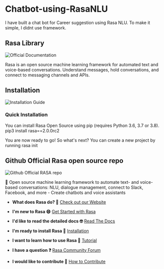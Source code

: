 # Chatbot-using-RasaNLU
I have built a chat bot for Career suggestion using Rasa NLU. To make it simple, I didnt use framework.

## Rasa Library

![Official Documentation](https://rasa.com/docs/rasa/)

Rasa is an open source machine learning framework for automated text and voice-based conversations.
Understand messages, hold conversations, and connect to messaging channels and APIs.

## Installation

![Installation Guide](https://rasa.com/docs/rasa/installation)

### Quick Installation

You can install Rasa Open Source using pip (requires Python 3.6, 3.7 or 3.8).
pip3 install rasa==2.0.0rc2

You are now ready to go! So what's next? You can create a new project by running
rasa init


## Github Official Rasa open source repo
![Github Official RASA repo](https://github.com/rasahq/rasa)

💬 Open source machine learning framework to automate text- and voice-based conversations: NLU, dialogue management, connect to Slack, Facebook, and more - Create chatbots and voice assistants 

- **What does Rasa do? 🤔**
  [Check out our Website](https://rasa.com/)

- **I'm new to Rasa 😄**
  [Get Started with Rasa](https://rasa.com/docs/getting-started/)

- **I'd like to read the detailed docs 🤓**
  [Read The Docs](https://rasa.com/docs/)

- **I'm ready to install Rasa 🚀**
  [Installation](https://rasa.com/docs/rasa/user-guide/installation/)

- **I want to learn how to use Rasa 🚀**
  [Tutorial](https://rasa.com/docs/rasa/user-guide/rasa-tutorial/)

- **I have a question ❓**
  [Rasa Community Forum](https://forum.rasa.com/)

- **I would like to contribute 🤗**
  [How to Contribute](#how-to-contribute)
